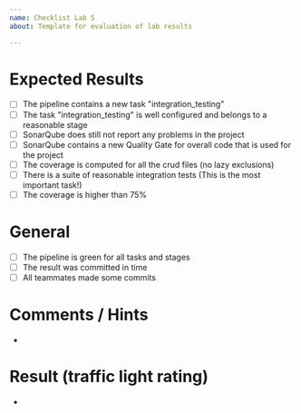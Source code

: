 ```yaml
---
name: Checklist Lab 5
about: Template for evaluation of lab results

---
```


# Expected Results
- [ ] The pipeline contains a new task "integration_testing"
- [ ] The task "integration_testing" is well configured and belongs to a reasonable stage
- [ ] SonarQube does still not report any problems in the project 
- [ ] SonarQube contains a new Quality Gate for overall code that is used for the project
- [ ] The coverage is computed for all the crud files (no lazy exclusions)
- [ ] There is a suite of reasonable integration tests (This is the most important task!)
- [ ] The coverage is higher than 75%

# General
- [ ] The pipeline is green for all tasks and stages
- [ ] The result was committed in time
- [ ] All teammates made some commits 

# Comments / Hints
- 

# Result (traffic light rating)
- 
